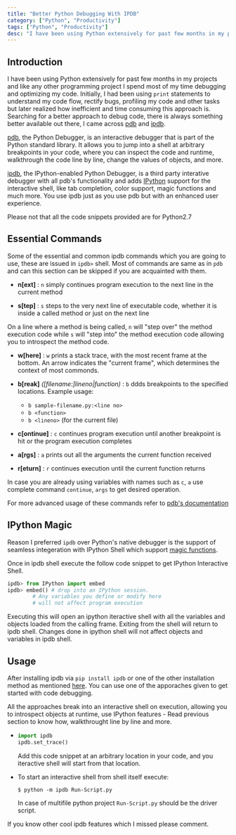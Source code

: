 ```yaml
---
title: "Better Python Debugging With IPDB"
category: ["Python", "Productivity"]
tags: ["Python", "Productivity"]
desc: "I have been using Python extensively for past few months in my projects and like any other programming project I spend most of my time debugging and optimizing my code"
---
```


## Introduction

I have been using Python extensively for past few months in my projects and like any other programming project I spend most of my time debugging and optimizing my code. Initially, I had been using `print` statements to understand my code flow, rectify bugs, profiling my code and other tasks but later realized how inefficient and time consuming this approach is. Searching for a better approach to debug code, there is always something better available out there, I came across [pdb][1] and [ipdb][2]. 

[pdb][1], the Python Debugger, is an interactive debugger that is part of the Python standard library. It allows you to jump into a shell at arbitrary breakpoints in your code, where you can inspect the code and runtime, walkthrough the code line by line, change the values of objects, and more.

[ipdb][2], the IPython-enabled Python Debugger, is a third party interative debugger with all pdb's functionality and adds [IPython][3] support for the interactive shell, like tab completion, color support, magic functions and much more. You use ipdb just as you use pdb but with an enhanced user experience.

Please not that all the code snippets provided are for Python2.7

## Essential Commands

Some of the essential and common ipdb commands which you are going to use, these are issued in `ipdb>` shell. Most of commands are same as in `pdb` and can this section can be skipped if you are acquainted with them.

* __n[ext]__ : `n`  simply continues program execution to the next line in the current method
	
* __s[tep]__ : `s`  steps to the very next line of executable code, whether it is inside a called method or just on the next line


On a line where a method is being called, `n` will "step over" the method execution code while `s` will "step into" the method execution code allowing you to introspect the method code.

* __w[here]__ : `w` prints a stack trace, with the most recent frame at the bottom. An arrow indicates the "current frame", which determines the context of most commonds.

* __b[reak]__ *\(\[filename:\]lineno\|function\)* :
	`b` ddds breakpoints to the specified locations. Example usage:
	
	- `b sample-filename.py:<line no>`
	- `b <function>`
	- `b <lineno>` (for the current file)
	
* __c[ontinue]__ : `c` continues program execution until another breakpoint is hit or the program execution completes

* __a[rgs]__ : `a` prints out all the arguments the current function received

* __r[eturn]__ : `r` continues execution until the current function returns

In case you are already using variables with names such as `c`, `a` use complete command `continue`, `args` to get desired operation.

For more advanced usage of these commands refer to [pdb's documentation][4]

## IPython Magic

Reason I preferred `ipdb` over Python's native debugger is the support of seamless integeration with IPython Shell which support [magic functions][5].

Once in ipdb shell execute the follow code snippet to get IPython Interactive Shell.

```python
ipdb> from IPython import embed
ipdb> embed() # drop into an IPython session.
        # Any variables you define or modify here
        # will not affect program execution
```

Executing this will open an ipython iteractive shell with all the variables and objects loaded from the calling frame. Exiting from the shell will return to ipdb shell. Changes done in ipython shell will not affect objects and variables in ipdb shell.

## Usage

After installing ipdb via `pip install ipdb` or one of the other installation method as mentioned [here][2]. You can use one of the apporaches given to get started with code debugging. 

All the approaches break into an interactive shell on execution, allowing you to introspect objects at runtime, use IPython features - Read previous section to know how, walkthrought line by line and more.

* 	```python
	import ipdb
	ipdb.set_trace()
	```
	Add this code snippet at an arbitrary location in your code, and you iteractive shell will start from that location.

* 	To start an interactive shell from shell itself execute:
	
	```$ python -m ipdb Run-Script.py```
	
	In case of multifile python project `Run-Script.py` should be the driver script.
	
If you know other cool ipdb features which I missed please comment.

[1]: https://docs.python.org/2/library/pdb.html
[2]: https://github.com/gotcha/ipdb
[3]: https://github.com/ipython/ipython
[4]: https://docs.python.org/2/library/pdb.html#debugger-commands
[5]: http://ipython.readthedocs.io/en/stable/interactive/magics.html